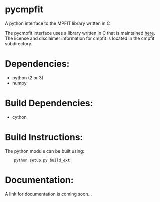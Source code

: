 pycmpfit
========

A python interface to the MPFIT library written in C

The pycmpfit interface uses a library written in C that is maintained
[here](http://cow.physics.wisc.edu/~craigm/idl/cmpfit.html). The
license and disclaimer information for cmpfit is located in the cmpfit
subdirectory.


Dependencies:
=====

* python (2 or 3)
* numpy

Build Dependencies:
=====

* cython

Build Instructions:
=====

The python module can be built using:

        python setup.py build_ext

Documentation:
=====

A link for documentation is coming soon...

